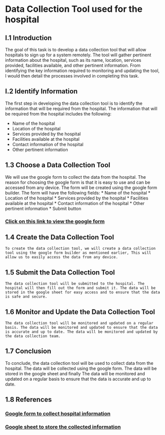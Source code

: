 # Data Collection Tool used for the hospital

## I.1 Introduction

The goal of this task is to develop a data collection tool that will allow hospitals to sign up for a system remotely. The tool will gather pertinent information about the hospital, such as its name, location, services provided, facilities available, and other pertinent information. From identifying the key information required to monitoring and updating the tool, I would then detail the processes involved in completing this task.

## I.2 Identify Information

The first step in developing the data collection tool is to identify the information that will be required from the hospital. The information that will be required from the hospital includes the following:

  * Name of the hospital
  * Location of the hospital
  * Services provided by the hospital
  * Facilities available at the hospital
  * Contact information of the hospital
  * Other pertinent information

  ## 1.3 Choose a Data Collection Tool
  We will use the google form to collect the data from the hospital. The reason for choosing the google form is that it is easy to use and can be accessed from any device. The form will be created using the google form builder. The form will have the following fields:
    * Name of the hospital
    * Location of the hospital
    * Services provided by the hospital
    * Facilities available at the hospital
    * Contact information of the hospital
    * Other pertinent information
    * Submit button

 ### [Click on this link to view the google form](https://forms.gle/QmZBAnWhCNDKaKH66)

## 1.4 Create the Data Collection Tool
    To create the data collection tool, we will create a data collection tool using the google form builder as mentioned earlier, This will allow us to easily access the data from any device.

## 1.5 Submit the Data Collection Tool
    The data collection tool will be submitted to the hospital. The hospital will then fill out the form and submit it. The data will be stored in the google sheet for easy access and to ensure that the data is safe and secure.

## 1.6 Monitor and Update the Data Collection Tool

    The data collection tool will be monitored and updated on a regular basis. The data will be monitored and updated to ensure that the data is accurate and up to date. The data will be monitored and updated by the data collection team.

## 1.7 Conclusion

To conclude, the data collection tool will be used to collect data from the hospital. The data will be collected using the google form. The data will be stored in the google sheet and finally The data will be monitored and updated on a regular basis to ensure that the data is accurate and up to date.

## 1.8 References

  ### [Google form to collect hospital information](https://forms.gle/QmZBAnWhCNDKaKH66)
  ### [Google sheet to store the collected information](https://docs.google.com/spreadsheets/d/1pzrY7UHLo2qxeoZqSMvUXu-Efz-NUlfiPWnbErXwdXA/edit?resourcekey#gid=339831707)